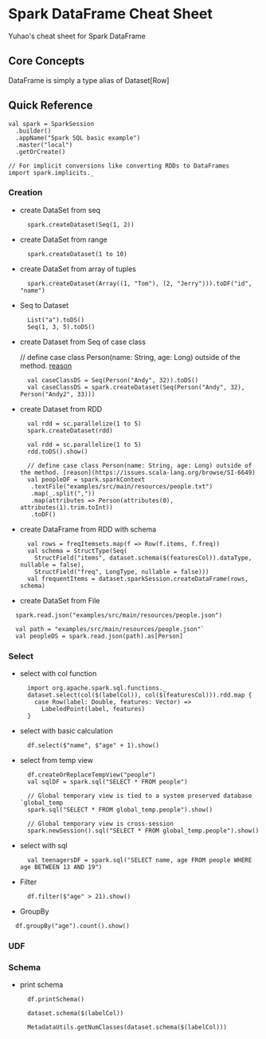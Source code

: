 # Spark DataFrame Cheat Sheet
Yuhao's cheat sheet for Spark DataFrame

## Core Concepts
DataFrame is simply a type alias of Dataset[Row]


## Quick Reference

    val spark = SparkSession
      .builder()
      .appName("Spark SQL basic example")
      .master("local")
      .getOrCreate()

    // For implicit conversions like converting RDDs to DataFrames
    import spark.implicits._


### Creation
* create DataSet from seq

  ```
    spark.createDataset(Seq(1, 2))
  ```
  
* create DataSet from range

  ```
    spark.createDataset(1 to 10)
  ```
    
* create DataSet from array of tuples

  ```
    spark.createDataset(Array((1, "Tom"), (2, "Jerry"))).toDF("id", "name")
  ```
    
* Seq to Dataset

  ```
    List("a").toDS()
    Seq(1, 3, 5).toDS()
  ```
   
* create Dataset from Seq of case class

   // define case class Person(name: String, age: Long) outside of the method. [reason](https://issues.scala-lang.org/browse/SI-6649)
  ```
    val caseClassDS = Seq(Person("Andy", 32)).toDS()
    val caseClassDS = spark.createDataset(Seq(Person("Andy", 32), Person("Andy2", 33)))
  ```
   
* create Dataset from RDD 

  ```
    val rdd = sc.parallelize(1 to 5)
    spark.createDataset(rdd)
  ```
   
  ```
    val rdd = sc.parallelize(1 to 5)
    rdd.toDS().show()
  ```
  
  ```  
    // define case class Person(name: String, age: Long) outside of the method. [reason](https://issues.scala-lang.org/browse/SI-6649)   
    val peopleDF = spark.sparkContext
     .textFile("examples/src/main/resources/people.txt")
     .map(_.split(","))
     .map(attributes => Person(attributes(0), attributes(1).trim.toInt))
     .toDF()
  ```
* create DataFrame from RDD with schema

  ```
    val rows = freqItemsets.map(f => Row(f.items, f.freq))
    val schema = StructType(Seq(
      StructField("items", dataset.schema($(featuresCol)).dataType, nullable = false),
      StructField("freq", LongType, nullable = false)))
    val frequentItems = dataset.sparkSession.createDataFrame(rows, schema)
  ```
  
*  create DataSet from File    
  ```
    spark.read.json("examples/src/main/resources/people.json")
  ```

  ```
    val path = "examples/src/main/resources/people.json"`
    val peopleDS = spark.read.json(path).as[Person]
  ```


### Select

* select with col function

  ```
    import org.apache.spark.sql.functions._
    dataset.select(col($(labelCol)), col($(featuresCol))).rdd.map {
      case Row(label: Double, features: Vector) =>
        LabeledPoint(label, features)
    }
  ```

* select with basic calculation
 
  ```
    df.select($"name", $"age" + 1).show()
  ```

* select from temp view

  ```
    df.createOrReplaceTempView("people")
    val sqlDF = spark.sql("SELECT * FROM people")
  ```
 
  ```
    // Global temporary view is tied to a system preserved database `global_temp
    spark.sql("SELECT * FROM global_temp.people").show()
  
    // Global temporary view is cross-session
    spark.newSession().sql("SELECT * FROM global_temp.people").show()
  ```
   
* select with sql
 
  ```
    val teenagersDF = spark.sql("SELECT name, age FROM people WHERE age BETWEEN 13 AND 19")
  ```
 
* Filter
 
  ```
    df.filter($"age" > 21).show()
  ```      
 
* GroupBy

 ```
   df.groupBy("age").count().show()
 ```  
 

### UDF


### Schema

* print schema

  ```
    df.printSchema()
  ```
  ```
    dataset.schema($(labelCol))
  ```

  ```
    MetadataUtils.getNumClasses(dataset.schema($(labelCol)))
  ```




